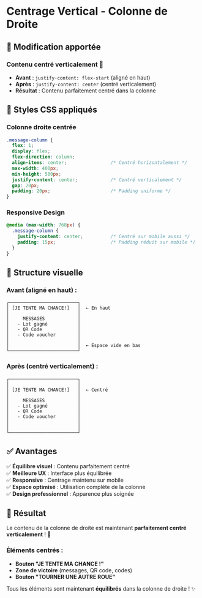 # Centrage Vertical - Colonne de Droite

## 🎯 **Modification apportée**

### **Contenu centré verticalement** 📐
- **Avant** : `justify-content: flex-start` (aligné en haut)
- **Après** : `justify-content: center` (centré verticalement)
- **Résultat** : Contenu parfaitement centré dans la colonne

## 🎨 **Styles CSS appliqués**

### **Colonne droite centrée**
```css
.message-column {
  flex: 1;
  display: flex;
  flex-direction: column;
  align-items: center;                /* Centré horizontalement */
  max-width: 400px;
  min-height: 500px;
  justify-content: center;            /* Centré verticalement */
  gap: 20px;
  padding: 20px;                      /* Padding uniforme */
}
```

### **Responsive Design**
```css
@media (max-width: 768px) {
  .message-column {
    justify-content: center;          /* Centré sur mobile aussi */
    padding: 15px;                    /* Padding réduit sur mobile */
  }
}
```

## 📐 **Structure visuelle**

### **Avant (aligné en haut) :**
```
┌─────────────────────────┐
│ [JE TENTE MA CHANCE!]   │  ← En haut
│                         │
│     MESSAGES            │
│   - Lot gagné           │
│   - QR Code             │
│   - Code voucher        │
│                         │
│                         │  ← Espace vide en bas
└─────────────────────────┘
```

### **Après (centré verticalement) :**
```
┌─────────────────────────┐
│                         │
│ [JE TENTE MA CHANCE!]   │  ← Centré
│                         │
│     MESSAGES            │
│   - Lot gagné           │
│   - QR Code             │
│   - Code voucher        │
│                         │
│                         │
└─────────────────────────┘
```

## ✅ **Avantages**

✅ **Équilibre visuel** : Contenu parfaitement centré  
✅ **Meilleure UX** : Interface plus équilibrée  
✅ **Responsive** : Centrage maintenu sur mobile  
✅ **Espace optimisé** : Utilisation complète de la colonne  
✅ **Design professionnel** : Apparence plus soignée  

## 🚀 **Résultat**

Le contenu de la colonne de droite est maintenant **parfaitement centré verticalement** ! 🎉

### **Éléments centrés :**
- **Bouton "JE TENTE MA CHANCE !"**
- **Zone de victoire** (messages, QR code, codes)
- **Bouton "TOURNER UNE AUTRE ROUE"**

Tous les éléments sont maintenant **équilibrés** dans la colonne de droite ! ✨
